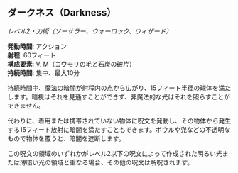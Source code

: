 ## ダークネス（Darkness）
*レベル2・力術（ソーサラー、ウォーロック、ウィザード）*

**発動時間**: アクション  
**射程**: 60フィート  
**構成要素**: V, M（コウモリの毛と石炭の破片）  
**持続時間**: 集中、最大10分

持続時間中、魔法の暗闇が射程内の点から広がり、15フィート半径の球体を満たします。暗視はそれを見通すことができず、非魔法的な光はそれを照らすことができません。

代わりに、着用または携帯されていない物体に呪文を発動し、その物体から発生する15フィート放射に暗闇を満たすこともできます。ボウルや兜などの不透明なもので物体を覆うと、暗闇を遮断します。

この呪文の領域のいずれかがレベル2以下の呪文によって作成された明るい光または薄暗い光の領域と重なる場合、その他の呪文は解呪されます。